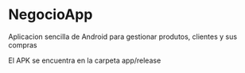 # NegocioApp

Aplicacion sencilla de Android para gestionar produtos, clientes y sus compras

El APK se encuentra en la carpeta app/release
